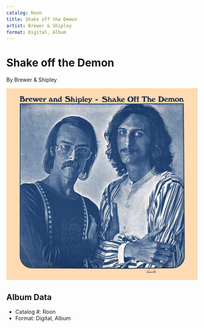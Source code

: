 ```yaml
---
catalog: Roon
title: Shake off the Demon
artist: Brewer & Shipley
format: Digital, Album
---
```


# Shake off the Demon

By Brewer & Shipley

![](../../assets/albumcovers/Brewer_and_Shipley-Shake_off_the_Demon.png)

## Album Data

- Catalog #: Roon
- Format: Digital, Album

